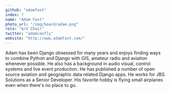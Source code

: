 ```yaml
---
github: "adamfast"
index: 7
name: "Adam Fast"
photo_url: "/img/board/adam.png"
role: "A/V Chair"
twitter: "adamcanfly"
website: "http://www.adamfast.com/"
---
```


Adam has been Django obsessed for many years and enjoys finding ways to combine Python and Django with GIS, amateur radio and aviation whenever possible. He also has a background in audio visual, control systems and live event production. He has published a number of open source aviation and geographic data related Django apps. He works for JBS Solutions as a Senior Developer. His favorite hobby is flying small airplanes even when there's no place to go.
